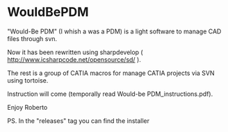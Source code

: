 # WouldBePDM
"Would-Be PDM" (I whish a was a PDM) is a light software to manage CAD files through svn.

Now it has been rewritten using sharpdevelop ( http://www.icsharpcode.net/opensource/sd/ ).

The rest is a group of CATIA macros for manage CATIA projects via SVN using tortoise.

Instruction will come (temporally read Would-be PDM_instructions.pdf).

Enjoy Roberto

PS. In the "releases" tag you can find the installer


